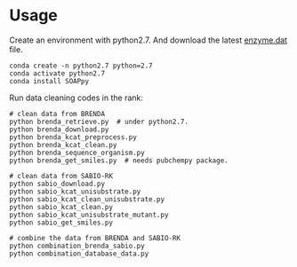 # Usage
Create an environment with python2.7. And download the latest [enzyme.dat](https://ftp.expasy.org/databases/enzyme/) file. 
```
conda create -n python2.7 python=2.7
conda activate python2.7
conda install SOAPpy
```
Run data cleaning codes in the rank: 
```
# clean data from BRENDA
python brenda_retrieve.py  # under python2.7. 
python brenda_download.py
python brenda_kcat_preprocess.py
python brenda_kcat_clean.py
python brenda_sequence_organism.py
python brenda_get_smiles.py  # needs pubchempy package.

# clean data from SABIO-RK
python sabio_download.py
python sabio_kcat_unisubstrate.py
python sabio_kcat_clean_unisubstrate.py
python sabio_kcat_clean.py
python sabio_kcat_unisubstrate_mutant.py
python sabio_get_smiles.py

# combine the data from BRENDA and SABIO-RK
python combination_brenda_sabio.py
python combination_database_data.py
```

